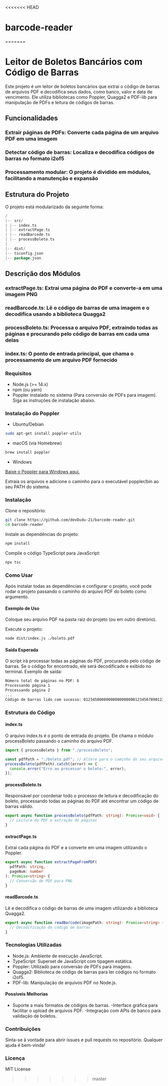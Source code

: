 <<<<<<< HEAD
# barcode-reader
=======
# Leitor de Boletos Bancários com Código de Barras

Este projeto é um leitor de boletos bancários que extrai o código de barras de arquivos PDF e decodifica seus dados, como banco, valor e data de vencimento. Ele utiliza bibliotecas como Poppler, Quagga2 e PDF-lib para manipulação de PDFs e leitura de códigos de barras.

## Funcionalidades

### Extrair páginas de PDFs: Converte cada página de um arquivo PDF em uma imagem

### Detectar código de barras: Localiza e decodifica códigos de barras no formato i2of5

### Processamento modular: O projeto é dividido em módulos, facilitando a manutenção e expansão

## Estrutura do Projeto

O projeto está modularizado da seguinte forma:

```go
/
|-- src/
| |-- index.ts
| |-- extractPage.ts
| |-- readBarcode.ts
| |-- processBoleto.ts
|
|-- dist/
|-- tsconfig.json
|-- package.json
```

## Descrição dos Módulos

### extractPage.ts: Extrai uma página do PDF e converte-a em uma imagem PNG

### readBarcode.ts: Lê o código de barras de uma imagem e o decodifica usando a biblioteca Quagga2

### processBoleto.ts: Processa o arquivo PDF, extraindo todas as páginas e procurando pelo código de barras em cada uma delas

### index.ts: O ponto de entrada principal, que chama o processamento de um arquivo PDF fornecido

### Requisitos

- Node.js (>= 14.x)
- npm (ou yarn)
- Poppler instalado no sistema (Para conversão de PDFs para imagem). Siga as instruções de instalação abaixo.

### Instalação do Poppler

- Ubuntu/Debian

```bash
sudo apt-get install poppler-utils
```

- macOS (via Homebrew)

```bash
brew install poppler
```

- Windows

[Baixe o Poppler para Windows aqui.](https://github.com/oschwartz10612/poppler-windows/releases)

Extraia os arquivos e adicione o caminho para o executável poppler/bin ao seu PATH do sistema.

### Instalação

Clone o repositório:

```bash
git clone https://github.com/devDudu-21/barcode-reader.git
cd barcode-reader
```

Instale as dependências do projeto:

```bash
npm install
```

Compile o código TypeScript para JavaScript:

```bash
npx tsc
```

### Como Usar

Após instalar todas as dependências e configurar o projeto, você pode rodar o projeto passando o caminho do arquivo PDF do boleto como argumento.

#### Exemplo de Uso

Coloque seu arquivo PDF na pasta raiz do projeto (ou em outro diretório).

Execute o projeto:

```bash
node dist/index.js ./boleto.pdf
```

#### Saída Esperada

O script irá processar todas as páginas do PDF, procurando pelo código de barras. Se o código for encontrado, ele será decodificado e exibido no terminal. Exemplo de saída:

```bash
Número total de páginas no PDF: 6
Processando página 1
Processando página 2
...
Código de barras lido com sucesso: 01234500000000000000000123456789012345678901
```

### Estrutura do Código

#### index.ts

O arquivo index.ts é o ponto de entrada do projeto. Ele chama o módulo processBoleto passando o caminho do arquivo PDF.

```typescript
import { processBoleto } from "./processBoleto";

const pdfPath = "./boleto.pdf"; // Altere para o caminho do seu arquivo PDF
processBoleto(pdfPath).catch((error) => {
  console.error("Erro ao processar o boleto:", error);
});
```

#### processBoleto.ts

Responsável por coordenar todo o processo de leitura e decodificação do boleto, processando todas as páginas do PDF até encontrar um código de barras válido.

```typescript
export async function processBoleto(pdfPath: string): Promise<void> {
  // Leitura do PDF e extração de páginas
}
```

#### extractPage.ts

Extrai cada página do PDF e a converte em uma imagem utilizando o Poppler.

```typescript
export async function extractPageFromPDF(
  pdfPath: string,
  pageNum: number
): Promise<string> {
  // Conversão de PDF para PNG
}
```

#### readBarcode.ts

Lê e decodifica o código de barras de uma imagem utilizando a biblioteca Quagga2.

```typescript
export async function readBarcode(imagePath: string): Promise<string> {
  // Decodificação do código de barras
}
```

### Tecnologias Utilizadas

- Node.js: Ambiente de execução JavaScript.
- TypeScript: Superset de JavaScript com tipagem estática.
- Poppler: Utilizado para conversão de PDFs para imagens.
- Quagga2: Biblioteca de código de barras para ler códigos no formato i2of5.
- PDF-lib: Manipulação de arquivos PDF no Node.js.

#### Possíveis Melhorias

- Suporte a mais formatos de códigos de barras.
  -Interface gráfica para facilitar o upload de arquivos PDF.
  -Integração com APIs de banco para validação de boletos.

### Contribuições

Sinta-se à vontade para abrir issues e pull requests no repositório. Qualquer ajuda é bem-vinda!

### Licença

MIT License
>>>>>>> master
